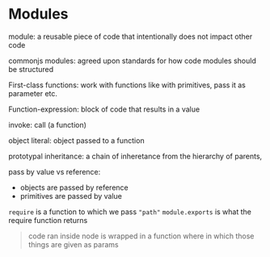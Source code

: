 # Modules

module: a reusable piece of code that intentionally does not impact other code

commonjs modules: agreed upon standards for how code modules should be structured

First-class functions: work with functions like with primitives, pass it as parameter etc.

Function-expression: block of code that results in a value

invoke: call (a function)

object literal: object passed to a function

prototypal inheritance: a chain of inheretance from the hierarchy of parents,

pass by value vs reference:

- objects are passed by reference
- primitives are passed by value

`require` is a function to which we pass `"path"`
`module.exports` is what the require function returns

> code ran inside node is wrapped in a function where in which those things are given as params
